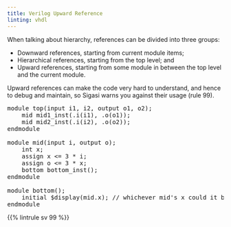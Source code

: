 ```yaml
---
title: Verilog Upward Reference
linting: vhdl
---
```


When talking about hierarchy, references can be divided into three groups:

* Downward references, starting from current module items;
* Hierarchical references, starting from the top level; and
* Upward references, starting from some module in between the top level and the current module.

Upward references can make the code very hard to understand, and hence to debug and maintain, so Sigasi warns you against their usage (rule 99).

<pre>
module top(input i1, i2, output o1, o2);
	mid mid1_inst(.i(i1), .o(o1));
	mid mid2_inst(.i(i2), .o(o2));
endmodule

module mid(input i, output o);
	int x;
	assign x <= 3 * i;
	assign o <= 3 * x;
	bottom bottom_inst();
endmodule

module bottom();
	initial $display(<span class="warning">mid</span>.x); // whichever mid's x could it be?
endmodule
</pre>

{{% lintrule sv 99 %}}
